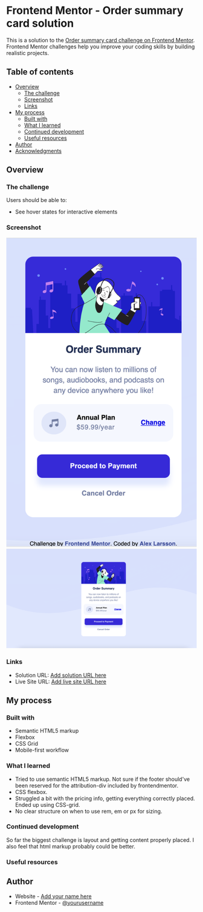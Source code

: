 # Frontend Mentor - Order summary card solution

This is a solution to the [Order summary card challenge on Frontend Mentor](https://www.frontendmentor.io/challenges/order-summary-component-QlPmajDUj). Frontend Mentor challenges help you improve your coding skills by building realistic projects. 

## Table of contents

- [Overview](#overview)
  - [The challenge](#the-challenge)
  - [Screenshot](#screenshot)
  - [Links](#links)
- [My process](#my-process)
  - [Built with](#built-with)
  - [What I learned](#what-i-learned)
  - [Continued development](#continued-development)
  - [Useful resources](#useful-resources)
- [Author](#author)
- [Acknowledgments](#acknowledgments)


## Overview

### The challenge

Users should be able to:

- See hover states for interactive elements

### Screenshot

![](my-design/order-summary-mobile.png)
![](my-design/order-summary-desktop.png)


### Links

- Solution URL: [Add solution URL here](https://github.com/AnaesthCode/order-summary-component-main.git)
- Live Site URL: [Add live site URL here](https://anaesthcode.github.io/order-summary-component-main/)

## My process

### Built with

- Semantic HTML5 markup
- Flexbox
- CSS Grid
- Mobile-first workflow



### What I learned

- Tried to use semantic HTML5 markup. Not sure if the footer should've been reserved for the attribution-div included by frontendmentor.
- CSS flexbox.
- Struggled a bit with the pricing info, getting everything correctly placed. Ended up using CSS-grid.
- No clear structure on when to use rem, em or px for sizing.



### Continued development

So far the biggest challenge is layout and getting content properly placed.
I also feel that html markup probably could be better.


### Useful resources


## Author

- Website - [Add your name here](https://anaesthcode.github.io/order-summary-component-main/)
- Frontend Mentor - [@yourusername](https://www.frontendmentor.io/profile/AnaesthCode)




